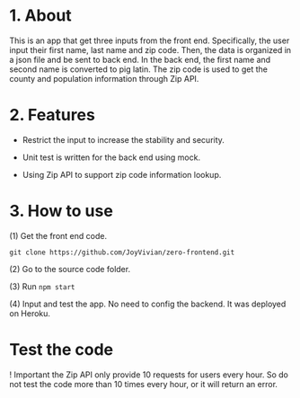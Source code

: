 # 1. About
This is an app that get three inputs from the front end. Specifically, the user input their first name, last name and zip code. Then, the data is organized in a json file and be sent to back end. In the back end, the first name and second name is converted to pig latin. The zip code is used to get the county and population information through Zip API.

# 2. Features

- Restrict the input to increase the stability and security.

- Unit test is written for the back end using mock.

- Using Zip API to support zip code information lookup.

# 3. How to use

(1) Get the front end code.

 `git clone https://github.com/JoyVivian/zero-frontend.git`

(2) Go to the source code folder.

(3) Run `npm start`

(4) Input and test the app. No need to config the backend. It was deployed on Heroku.


# Test the code

! Important the Zip API only provide 10 requests for users every hour. So do not test the code more than 10 times every hour, or it will return an error.
